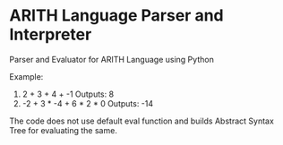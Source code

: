 # ARITH Language Parser and Interpreter
Parser and Evaluator for ARITH Language using Python

Example: 
1. 2 + 3 + 4 + -1             Outputs: 8
2. -2 + 3 * -4 + 6 * 2 * 0    Outputs: -14

The code does not use default eval function and builds Abstract Syntax Tree for evaluating the same.
